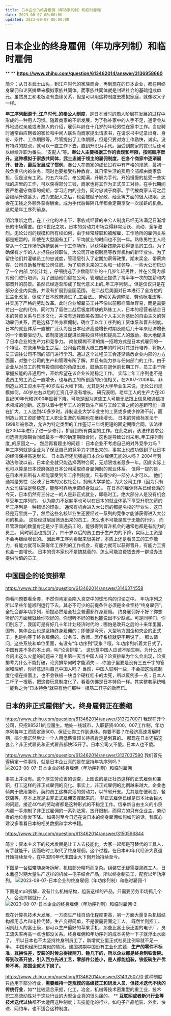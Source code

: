 ```yaml
---
title: 日本企业的终身雇佣（年功序列制）和临时雇佣
date: 2023-08-07 00:00:00
updated: 2023-08-07 00:00:00
---
```



# 日本企业的终身雇佣（年功序列制）和临时雇佣
**
**
**https://www.zhihu.com/question/613462014/answer/3136958660**

简介：从日本武士山头，到江户时代的家族商会，再到现在的日本企业，都在用终身雇佣和论资排辈来模拟家族共同体。而家族共同体就是封建社会的基础组成单元。虽然员工和老板没有血缘关系，但是可以用这种制度去模拟家庭，就像收义子一样。

**年工序列起源于_江户时代_的奉公人制度**，是日本当时的商人阶层在发展的过程中形成的一种用人习惯。随着商家的不断发展，为了弥补家中的人手不足，通常会从外地通过亲戚或者熟人的介绍，雇佣年龄在十几岁的年轻男性在家中工作。当应聘时通常由应聘者的家长和中间人联名向商家提出请求书，在请求书中记录出身、身份、条件、工作期限等。尽管提出了工作期限，但是只要对方工作勤快，诚实，没有特殊的缺点，就可以一直工作下去，直到升职为手代。当受到商家的赏识后还可以继续升职为番头、“支配人”等。**奉公人主要根据工作的表现和年限，按照顺序晋升。这种模拟于家族共同体，武士忠诚于领主的雇佣制度，在各个商家中逐渐展开、普及，最后发展成了惯例**。奉公人在商家的成长过程中有严格的规范，最初一般负责店内的杂务，同时也要接受各种教育，其日常生活的费用全部都由商家承担，但是没有工资。约五六年后，奉公期满，升职为手代，开始慢慢的接受一些实际的店里的工作，可以获得部分工钱，商家也将其作为正式员工对待。在手代期间要严格遵守商家的规矩，学习店内的业务，同时忠诚于商家。手代被商家认可之后会继续升做番头，成为支配人之后，也会被赋予家政、经营等方面的很大权限，还会在工钱之外额外获得酬金。成为手代后每隔几年都会定期享受一次加薪的机会。这就是年工序列前身。

明治维新之后，在工业化的冲击下，家族式经营的奉公人制度已经无法满足日渐增长的市场需要。在20世纪之初，日本的劳动力市场变得非常活跃、流动、竞争激烈。无论公司的规模和所有权如何，由于经常辞职和被解雇，工作场所的雇佣关系都是短暂的。即使在大型国有工厂，平均就业的时间也不到一年。熟练男性工人经常从一个工作场所跳槽到另一个工作场所，以获得新技能并获得更高的工资。为了确保有才华的人才担任白领职位，大公司开始招聘高等教育机构的新毕业生。为了留住他们并灌输员工的忠诚度，管理层引入了定期加薪等政策，期末奖金、带薪病假、公司自助餐厅和公司住房。为了培养未来的工头和一线领导，一些大公司启动了一个内部_学徒计划_，仔细挑选了少数刚毕业的十几岁年轻男性，并在公司内部对他们进行培训。为了鼓励他们留在公司，管理层还提供了每半年一次的加薪和内部晋升的前景。虽然已经逐渐形成了现代意义上的_年工序列制_，但是仅仅只是在部分企业内实施，并没有扩展到全国范围。
在二战后美国对日本进行了全方位的民主化改革，促成了日本政府通过了_工会法_、劳动关系调整法、劳动标准法等，并实施了严格的劳动改革。此时企业解雇员工并不像以前那样简单容易，而是需要付出一定的代价。同时为了留住二战后极度稀缺的熟练工人，日本的经营者结合日本的劳资关系与日本文化，并没有选择欧美各国以个人主义为基础的自由主义的劳动雇佣关系，而是选择了终身雇佣制，确立了以年工序列的工资体系和晋升制度。
日本的就业体系一直被广泛认为是日本经济高速增长时期及随后几十年来经济增长的一个重要驱动力。该制度通过促进长期投资环境和提高工人的激励，极大地促进了日本企业的生产力和竞争力。
岗位模糊不清的统一招聘方式是日本式雇佣的一个特征。在录用毕业生之后，公司会花费大概三四年的时间对其进行培养，将新人员工调往公司不同的部门进行学习。通过这个过程员工会逐渐熟悉企业内部的方方面面，对整个公司的生产和管理有所了解，并且有能力参与任何部门的工作。由于企业从对员工的教育投资回收的角度出发，鼓励其在退休前长期工作，员工由于所掌握技能的非通用性，开始希望在该企业长期稳定工作。
实际上年工序列也不是说员工的工资会一直增长，也与员工的所创造的价值相关。在2007-2008年，非制造业的工资水平在40岁左右大幅下降。尤其是对大学毕业生来说，无论公司规模如何，40岁左右以后的工资几乎没有增长。
研究表明，老年工人的生产力在20世纪90年代和2000年显著下降，可能是因为这些工人可能无法跟上信息和通信技术领域的创新。这意味着中老年工人的劳动生产率与工龄工资之间的差距可能一直在扩大。工人达到40多岁时，非制造业大学毕业生的工资或多或少停滞不前，而制造业的工资即使在工人职业生涯的后期也在继续增长。
日本的劳动标准法于1998年被修改，允许为特定类型的工作签订三年或更短的固定期限合同。该法律在2004年进行了进一步修订，扩展到所有类型的工作。在此之前，该法律要求公司选择无限期合同或最多一年的确定期限合同，这也是导致公司采用_年工序列制度_的原因之一。
然后再看题主的问题：
日本企业不考虑自己的对外竞争力吗？
年工序列就是企业为了保证自己的竞争力才搞出来的，事实上也成功做到了让日本的经济保持高速增长。
日本政府还能强逼日本企业雇佣无能的人吗？
2004年劳动法修改以前，日本企业就只能选择两种合同，无期限或者最多一年。因此实际上也可以算是日本政府强迫日本公司采取终身雇佣制的就业体系。
值得一提的是，在日本并非所有人都能享受到年工序列制度，只有很少的一部分人才可以。
他们通常是男性（反映了日本的父权社会），拥有大学学位，为大公司工作（因为只有大公司往往足够稳定，能够可靠地承诺终身就业）。
在日本的雇佣体系已经衰落的今天，日本仍然有三分之一的人是非正式就业，即临时工。绝大部分人是没有机会享受年工序列的。
认为能力不足躺平也可以在日本的就业体系下享受升职加薪的年工序列是一种错误的印象。
通常有机会进入大公司的都是名校的毕业生，这已经是万里挑一了，然后这些名校毕业生还要经过一系列的竞争才能够获得进入大公司的机会。
这些经过层层筛选出来的员工，怎么也不可能是属于无能的行列。
而且管理岗的数量肯定是少于普通员工的，能够得到晋升机会的通常也都是有能力的员工。
同时前面也提到了，四十岁以后的员工由于生产力的下降，实际上工资是不会再继续增长的。
因此年工序列看起来很美好，本质上还是看员工的工作能力，有能力就可以获得年工序列的工作机会，有能力就可以获得晋升，有能力工资也会一直增长。
日本的资本家也不是搞慈善的，怎么可能浪费钱去养一群没办法提供价值的员工。

## 中国国企的论资排辈
https://www.zhihu.com/question/613462014/answer/3146374558

你看问题要看全套，不然你肯定会陷入真空中的球形鸡的讨论之中。
年功序列之所以早些年能顺利运行下去，其必不可少的前提条件必须是企业坚持“终身雇佣”。全社会都年功序列，前提必然是全社会普遍都终身雇佣。
终身雇佣好不好？你想听好的方面我就给你吹好的，你想听不好的我也能说出不少缺点。可是同学们，你们别忘了，我国可是有好几十年计划经济时代的；哪怕是改开之后的十来年里面，国有、集体企业也是坚持终身雇佣的；即便是今天，大型地方国企和央企的正式工，也是约等于终身雇佣的。公务员、教师、医疗系统就更不用说了。
那么请问，这些系统和单位里面，有没有“年功序列”现象？哦，年功序列听着太日式了，中国有差不多的本土词，叫“论资排辈”。
这玩意中国人应该不陌生啊，为什么还会问出这么火星的问题来？题主第一天当中国人吗？论资排辈为什么会出现，论资排辈为什么不能打破，论资排辈何时才能消失……你脑子里要是没有三五千字的答案和理解，你好意思叫自己中国人吗？
当然，中国人聪明一些，不会把这玩意制度化摆在排面上，也不会铁板一块当个硬杠杠卡的太死，所以反例多一点；日本人二杆子一根筋，把这套玩意制度化了，看着仿佛是日本特色一样。其实整套系统唯一能称之为“日本特色”就只有他们那种一根筋二杆子的劲而已。

## 日本的非正式雇佣扩大，终身雇佣正在萎缩

https://www.zhihu.com/question/613462014/answer/3137270071
我现在开个公司，只招985211的应届生。地处一线城市，入职薪资4000，007工作制，年功序列每年工资固定涨500，保证让你工作到退休。你要不要？在经济高速发展时期，搞个承诺然后让一个人用低薪资超长待机肯定是划算的。
那现在日本还搞这套么？非正式雇员和正式雇员都快55开了。日本公司又不傻。日本人也不傻。

https://www.zhihu.com/question/613462014/answer/3137037590
我们首先得确定一件事情，就是日本企业真的是在坚持年功序列吗？
![2023-08-07-日本企业的终身雇佣（年功序列制）和临时雇佣](assets/2023-08-07-日本企业的终身雇佣（年功序列制）和临时雇佣.png)

事实上并没有。这个厚生劳动省的调查，上图说的是正社员这样的正式雇佣和兼职，打工这样的非正式雇佣的变化。事实上，非正式雇佣的比例越来越大，企业也倾向于使用兼职，契约员工这样灵活的劳动力，以节省开支。尤其是在便利店，餐饮店等，基本上就是由非正式雇佣支撑起来的。
非正式雇佣已经是日本社会巨大的问题，接近40%的劳动者都是这种形式的不稳定工作。信奉新自由主义的小泉内阁一手炮制了非正式雇佣的一系列法案，放开限制，而得力的只有企业主，劳动者的地位愈发下降。
如果时至今日还在说日本的终身雇佣如何如何的话，我真心建议多看看日本的相关数据和学术书籍。

https://www.zhihu.com/question/613462014/answer/3150596844

简介：资本主义下的技术发展是让工人去技能化，大家一起都是可替代的工具人，有手就能干，因而临时工取代了终身雇佣。这个过程，在日本90年代经济大衰退开始持续至今，在中国90年代末国企大下岗开始持续至今。

下图是一台磁带随身听拆解，机械部分精巧而复杂。组装它无疑需要熟练工人，日本鼎盛时期大量生产这样的机械—电子结合产品，所以终身制员工，配套以年功序列。
![2023-08-07-日本企业的终身雇佣（年功序列制）和临时雇佣-1](assets/2023-08-07-日本企业的终身雇佣（年功序列制）和临时雇佣-1.jpeg)

下图是mp3拆解，没有什么机械结构，组装这样的产品，只需要劳务市场抓几个人，会点焊锡就行了。
![2023-08-07-日本企业的终身雇佣（年功序列制）和临时雇佣-2](assets/2023-08-07-日本企业的终身雇佣（年功序列制）和临时雇佣-2.jpeg)

现在计算机技术大发展，一方面生产线自动化程度更高，另一方面大量复杂机械结构都用芯片和电控代替，生产变得简单，不是很需要固定工人。
既然忙则招工、闲则赶人的富士康，都可以生产最好的苹果手机，那些比富士康还差的电子厂，员工流失率再高一点也都没关系。终身雇佣和年功序列的成本劣势一下子就浮出水面了。
所以日本也不太坚持终身制员工了，新增就业里正式社员比例早就不足一半。
中国也经历过类似的情况，建国初期中国没有工业化底蕴，**生产的零件不标准，互换性差，安装的时候总得挫两刀、锤几下的，所以企业都是终身制铁饭碗。等到改革开放，引入西方先进工艺，零部件公差小，是人都能组装，铁饭碗生产优势不再，那国企就大下岗了。**

https://www.zhihu.com/question/613462014/answer/3143250770
这种制度只适用于部分行业，**需要维持一定规模的高级技工和研发人员、但技术迭代不快的传统行业**，如**比较适合采掘，化工，冶金，机械等技术密集型的重工业，技术职工高流动性对于这些行业的大型企业真的很头痛的。
**
**互联网或者新兴行业等技术迭代过快**都不太适用这种制度；去技能化的行业，如电子产品组装、外卖、快递、网约车，也不适合这种制度。
